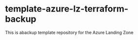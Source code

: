 # template-azure-lz-terraform-backup
This is abackup template repository for the Azure Landing Zone

